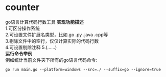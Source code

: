 # counter
go语言计算代码行数工具
**实现功能描述**  
    1.可区分操作系统  
	2.可设置文件扩展名类型，比如.go .py .java .cpp等  
	3.剔除文件中的空行，仅仅计算实际的代码行数  
	4.可设置剔除注释
	5.(......)  
**运行命令举例**  
例如统计当前文件夹下所有的go语言代码命令:  
```
go run main.go --platform=windows --src=./ --suffix=go --ignore=true
```
